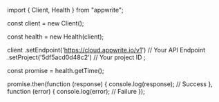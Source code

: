 import { Client, Health } from "appwrite";

const client = new Client();

const health = new Health(client);

client
    .setEndpoint('https://cloud.appwrite.io/v1') // Your API Endpoint
    .setProject('5df5acd0d48c2') // Your project ID
;

const promise = health.getTime();

promise.then(function (response) {
    console.log(response); // Success
}, function (error) {
    console.log(error); // Failure
});